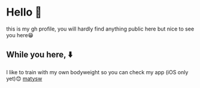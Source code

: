 # Hello 🙉

this is my gh profile, you will hardly find anything public here but nice to see you here😁

## While you here, ⬇️
I like to train with my own bodyweight so you can check my app (iOS only yet)😊
[matysw](https://apps.apple.com/us/app/matysw/id1637230798)
